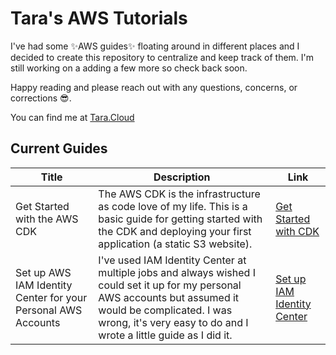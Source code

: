 # Tara's AWS Tutorials

I've had some ✨AWS guides✨ floating around in different places and I decided to create this repository to centralize and keep track of them. I'm still working on a adding a few more so check back soon.

Happy reading and please reach out with any questions, concerns, or corrections 😎.

You can find me at [Tara.Cloud](https://tara.cloud)

## Current Guides

| Title                                                         | Description                                                                                                                                                                                                                    | Link                                                                 |
| ------------------------------------------------------------- | ------------------------------------------------------------------------------------------------------------------------------------------------------------------------------------------------------------------------------ | -------------------------------------------------------------------- |
| Get Started with the AWS CDK                                  | The AWS CDK is the infrastructure as code love of my life. This is a basic guide for getting started with the CDK and deploying your first application (a static S3 website).                                                  | [Get Started with CDK](./aws-cdk-get-started/README.md)              |
| Set up AWS IAM Identity Center for your Personal AWS Accounts | I've used IAM Identity Center at multiple jobs and always wished I could set it up for my personal AWS accounts but assumed it would be complicated. I was wrong, it's very easy to do and I wrote a little guide as I did it. | [Set up IAM Identity Center](./set-up-aws-identity-center/README.md) |

